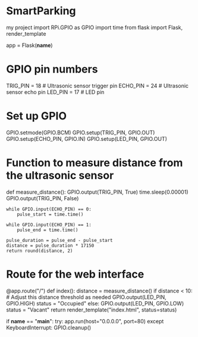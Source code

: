 # SmartParking
my project
import RPi.GPIO as GPIO
import time
from flask import Flask, render_template

app = Flask(__name__)

# GPIO pin numbers
TRIG_PIN = 18  # Ultrasonic sensor trigger pin
ECHO_PIN = 24  # Ultrasonic sensor echo pin
LED_PIN = 17   # LED pin

# Set up GPIO
GPIO.setmode(GPIO.BCM)
GPIO.setup(TRIG_PIN, GPIO.OUT)
GPIO.setup(ECHO_PIN, GPIO.IN)
GPIO.setup(LED_PIN, GPIO.OUT)

# Function to measure distance from the ultrasonic sensor
def measure_distance():
    GPIO.output(TRIG_PIN, True)
    time.sleep(0.00001)
    GPIO.output(TRIG_PIN, False)

    while GPIO.input(ECHO_PIN) == 0:
        pulse_start = time.time()

    while GPIO.input(ECHO_PIN) == 1:
        pulse_end = time.time()

    pulse_duration = pulse_end - pulse_start
    distance = pulse_duration * 17150
    return round(distance, 2)

# Route for the web interface
@app.route("/")
def index():
    distance = measure_distance()
    if distance < 10:  # Adjust this distance threshold as needed
        GPIO.output(LED_PIN, GPIO.HIGH)
        status = "Occupied"
    else:
        GPIO.output(LED_PIN, GPIO.LOW)
        status = "Vacant"
    return render_template("index.html", status=status)

if __name__ == "__main__":
    try:
        app.run(host="0.0.0.0", port=80)
    except KeyboardInterrupt:
        GPIO.cleanup()
